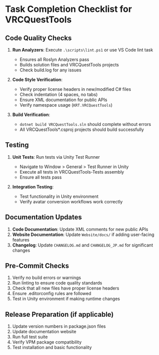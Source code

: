 # Task Completion Checklist for VRCQuestTools

## Code Quality Checks
1. **Run Analyzers**: Execute `.\scripts\lint.ps1` or use VS Code lint task
   - Ensures all Roslyn Analyzers pass
   - Builds solution files and VRCQuestTools projects
   - Check build.log for any issues

2. **Code Style Verification**:
   - Verify proper license headers in new/modified C# files
   - Check indentation (4 spaces, no tabs)
   - Ensure XML documentation for public APIs
   - Verify namespace usage (`KRT.VRCQuestTools`)

3. **Build Verification**:
   - `dotnet build VRCQuestTools.sln` should complete without errors
   - All VRCQuestTools*.csproj projects should build successfully

## Testing
1. **Unit Tests**: Run tests via Unity Test Runner
   - Navigate to Window > General > Test Runner in Unity
   - Execute all tests in VRCQuestTools-Tests assembly
   - Ensure all tests pass

2. **Integration Testing**: 
   - Test functionality in Unity environment
   - Verify avatar conversion workflows work correctly

## Documentation Updates
1. **Code Documentation**: Update XML comments for new public APIs
2. **Website Documentation**: Update `Website/docs/` if adding user-facing features
3. **Changelog**: Update `CHANGELOG.md` and `CHANGELOG_JP.md` for significant changes

## Pre-Commit Checks
1. Verify no build errors or warnings
2. Run linting to ensure code quality standards
3. Check that all new files have proper license headers
4. Ensure .editorconfig rules are followed
5. Test in Unity environment if making runtime changes

## Release Preparation (if applicable)
1. Update version numbers in package.json files
2. Update documentation website
3. Run full test suite
4. Verify VPM package compatibility
5. Test installation and basic functionality